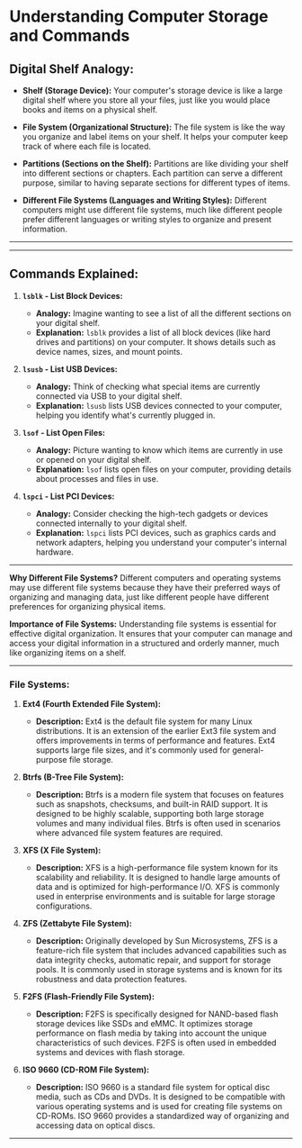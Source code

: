 # Understanding Computer Storage and Commands

## Digital Shelf Analogy:

- **Shelf (Storage Device):** Your computer's storage device is like a large digital shelf where you store all your files, just like you would place books and items on a physical shelf.

- **File System (Organizational Structure):** The file system is like the way you organize and label items on your shelf. It helps your computer keep track of where each file is located.

- **Partitions (Sections on the Shelf):** Partitions are like dividing your shelf into different sections or chapters. Each partition can serve a different purpose, similar to having separate sections for different types of items.

- **Different File Systems (Languages and Writing Styles):** Different computers might use different file systems, much like different people prefer different languages or writing styles to organize and present information.

---


---

## Commands Explained:

1. **`lsblk` - List Block Devices:**
   - **Analogy:** Imagine wanting to see a list of all the different sections on your digital shelf.
   - **Explanation:** `lsblk` provides a list of all block devices (like hard drives and partitions) on your computer. It shows details such as device names, sizes, and mount points.

2. **`lsusb` - List USB Devices:**
   - **Analogy:** Think of checking what special items are currently connected via USB to your digital shelf.
   - **Explanation:** `lsusb` lists USB devices connected to your computer, helping you identify what's currently plugged in.

3. **`lsof` - List Open Files:**
   - **Analogy:** Picture wanting to know which items are currently in use or opened on your digital shelf.
   - **Explanation:** `lsof` lists open files on your computer, providing details about processes and files in use.

4. **`lspci` - List PCI Devices:**
   - **Analogy:** Consider checking the high-tech gadgets or devices connected internally to your digital shelf.
   - **Explanation:** `lspci` lists PCI devices, such as graphics cards and network adapters, helping you understand your computer's internal hardware.

---

**Why Different File Systems?**
Different computers and operating systems may use different file systems because they have their preferred ways of organizing and managing data, just like different people have different preferences for organizing physical items.

**Importance of File Systems:**
Understanding file systems is essential for effective digital organization. It ensures that your computer can manage and access your digital information in a structured and orderly manner, much like organizing items on a shelf.

---

### File Systems:

1. **Ext4 (Fourth Extended File System):**
   - **Description:** Ext4 is the default file system for many Linux distributions. It is an extension of the earlier Ext3 file system and offers improvements in terms of performance and features. Ext4 supports large file sizes, and it's commonly used for general-purpose file storage.

2. **Btrfs (B-Tree File System):**
   - **Description:** Btrfs is a modern file system that focuses on features such as snapshots, checksums, and built-in RAID support. It is designed to be highly scalable, supporting both large storage volumes and many individual files. Btrfs is often used in scenarios where advanced file system features are required.

3. **XFS (X File System):**
   - **Description:** XFS is a high-performance file system known for its scalability and reliability. It is designed to handle large amounts of data and is optimized for high-performance I/O. XFS is commonly used in enterprise environments and is suitable for large storage configurations.

4. **ZFS (Zettabyte File System):**
   - **Description:** Originally developed by Sun Microsystems, ZFS is a feature-rich file system that includes advanced capabilities such as data integrity checks, automatic repair, and support for storage pools. It is commonly used in storage systems and is known for its robustness and data protection features.

5. **F2FS (Flash-Friendly File System):**
   - **Description:** F2FS is specifically designed for NAND-based flash storage devices like SSDs and eMMC. It optimizes storage performance on flash media by taking into account the unique characteristics of such devices. F2FS is often used in embedded systems and devices with flash storage.

6. **ISO 9660 (CD-ROM File System):**
   - **Description:** ISO 9660 is a standard file system for optical disc media, such as CDs and DVDs. It is designed to be compatible with various operating systems and is used for creating file systems on CD-ROMs. ISO 9660 provides a standardized way of organizing and accessing data on optical discs.
-----